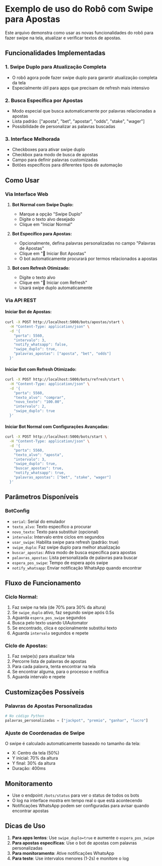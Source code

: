 # Exemplo de uso do Robô com Swipe para Apostas

Este arquivo demonstra como usar as novas funcionalidades do robô para fazer swipe na tela, atualizar e verificar textos de apostas.

## Funcionalidades Implementadas

### 1. Swipe Duplo para Atualização Completa

- O robô agora pode fazer swipe duplo para garantir atualização completa da tela
- Especialmente útil para apps que precisam de refresh mais intensivo

### 2. Busca Específica por Apostas

- Modo especial que busca automaticamente por palavras relacionadas a apostas
- Lista padrão: ["aposta", "bet", "apostar", "odds", "stake", "wager"]
- Possibilidade de personalizar as palavras buscadas

### 3. Interface Melhorada

- Checkboxes para ativar swipe duplo
- Checkbox para modo de busca de apostas
- Campo para definir palavras customizadas
- Botões específicos para diferentes tipos de automação

## Como Usar

### Via Interface Web

1. **Bot Normal com Swipe Duplo:**

   - Marque a opção "Swipe Duplo"
   - Digite o texto alvo desejado
   - Clique em "Iniciar Normal"

2. **Bot Específico para Apostas:**

   - Opcionalmente, defina palavras personalizadas no campo "Palavras de Apostas"
   - Clique em "🎯 Iniciar Bot Apostas"
   - O bot automaticamente procurará por termos relacionados a apostas

3. **Bot com Refresh Otimizado:**
   - Digite o texto alvo
   - Clique em "🔄 Iniciar com Refresh"
   - Usará swipe duplo automaticamente

### Via API REST

#### Iniciar Bot de Apostas:

```bash
curl -X POST http://localhost:5000/bots/apostas/start \
  -H "Content-Type: application/json" \
  -d '{
    "porta": 5560,
    "intervalo": 3,
    "notify_whatsapp": false,
    "swipe_duplo": true,
    "palavras_apostas": ["aposta", "bet", "odds"]
  }'
```

#### Iniciar Bot com Refresh Otimizado:

```bash
curl -X POST http://localhost:5000/bots/refresh/start \
  -H "Content-Type: application/json" \
  -d '{
    "porta": 5560,
    "texto_alvo": "comprar",
    "novo_texto": "100.00",
    "intervalo": 2,
    "swipe_duplo": true
  }'
```

#### Iniciar Bot Normal com Configurações Avançadas:

```bash
curl -X POST http://localhost:5000/bots/start \
  -H "Content-Type: application/json" \
  -d '{
    "porta": 5560,
    "texto_alvo": "aposta",
    "intervalo": 3,
    "swipe_duplo": true,
    "buscar_apostas": true,
    "notify_whatsapp": true,
    "palavras_apostas": ["bet", "stake", "wager"]
  }'
```

## Parâmetros Disponíveis

### BotConfig

- `serial`: Serial do emulador
- `texto_alvo`: Texto específico a procurar
- `novo_texto`: Texto para substituir (opcional)
- `intervalo`: Intervalo entre ciclos em segundos
- `usar_swipe`: Habilita swipe para refresh (padrão: true)
- `swipe_duplo`: Faz swipe duplo para melhor atualização
- `buscar_apostas`: Ativa modo de busca específica para apostas
- `palavras_apostas`: Lista personalizada de palavras para buscar
- `espera_pos_swipe`: Tempo de espera após swipe
- `notify_whatsapp`: Enviar notificação WhatsApp quando encontrar

## Fluxo de Funcionamento

### Ciclo Normal:

1. Faz swipe na tela (de 70% para 30% da altura)
2. Se `swipe_duplo` ativo, faz segundo swipe após 0.5s
3. Aguarda `espera_pos_swipe` segundos
4. Busca pelo texto usando UIAutomator
5. Se encontrado, clica e opcionalmente substitui texto
6. Aguarda `intervalo` segundos e repete

### Ciclo de Apostas:

1. Faz swipe(s) para atualizar tela
2. Percorre lista de palavras de apostas
3. Para cada palavra, tenta encontrar na tela
4. Se encontrar alguma, para o processo e notifica
5. Aguarda intervalo e repete

## Customizações Possíveis

### Palavras de Apostas Personalizadas

```python
# No código Python
palavras_personalizadas = ["jackpot", "premio", "ganhar", "lucro"]
```

### Ajuste de Coordenadas de Swipe

O swipe é calculado automaticamente baseado no tamanho da tela:

- X: Centro da tela (50%)
- Y inicial: 70% da altura
- Y final: 30% da altura
- Duração: 400ms

## Monitoramento

- Use o endpoint `/bots/status` para ver o status de todos os bots
- O log na interface mostra em tempo real o que está acontecendo
- Notificações WhatsApp podem ser configuradas para avisar quando encontrar apostas

## Dicas de Uso

1. **Para apps lentos**: Use `swipe_duplo=true` e aumente o `espera_pos_swipe`
2. **Para apostas específicas**: Use o bot de apostas com palavras personalizadas
3. **Para monitoramento**: Ative notificações WhatsApp
4. **Para teste**: Use intervalos menores (1-2s) e monitore o log
